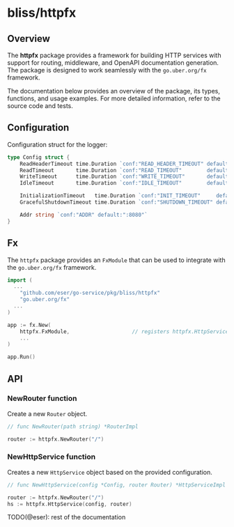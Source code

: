 # bliss/httpfx

## Overview

The **httpfx** package provides a framework for building HTTP services with support for routing, middleware, and OpenAPI documentation generation. The package is designed to work seamlessly with the `go.uber.org/fx` framework.

The documentation below provides an overview of the package, its types, functions, and usage examples. For more detailed information, refer to the source code and tests.


## Configuration

Configuration struct for the logger:

```go
type Config struct {
	ReadHeaderTimeout time.Duration `conf:"READ_HEADER_TIMEOUT" default:"5s"`
	ReadTimeout       time.Duration `conf:"READ_TIMEOUT"        default:"10s"`
	WriteTimeout      time.Duration `conf:"WRITE_TIMEOUT"       default:"10s"`
	IdleTimeout       time.Duration `conf:"IDLE_TIMEOUT"        default:"120s"`

	InitializationTimeout   time.Duration `conf:"INIT_TIMEOUT"     default:"25s"`
	GracefulShutdownTimeout time.Duration `conf:"SHUTDOWN_TIMEOUT" default:"5s"`

	Addr string `conf:"ADDR" default:":8080"`
}
```


## Fx

The `httpfx` package provides an `FxModule` that can be used to integrate with the `go.uber.org/fx` framework.

```go
import (
  ...
	"github.com/eser/go-service/pkg/bliss/httpfx"
	"go.uber.org/fx"
  ...
)

app := fx.New(
	httpfx.FxModule,                    // registers httpfx.HttpService and httpfx.Router
	...
)

app.Run()
```


## API

### NewRouter function

Create a new `Router` object.

```go
// func NewRouter(path string) *RouterImpl

router := httpfx.NewRouter("/")
```


### NewHttpService function

Creates a new `HttpService` object based on the provided configuration.

```go
// func NewHttpService(config *Config, router Router) *HttpServiceImpl

router := httpfx.NewRouter("/")
hs := httpfx.HttpService(config, router)
```

TODO(@eser): rest of the documentation
